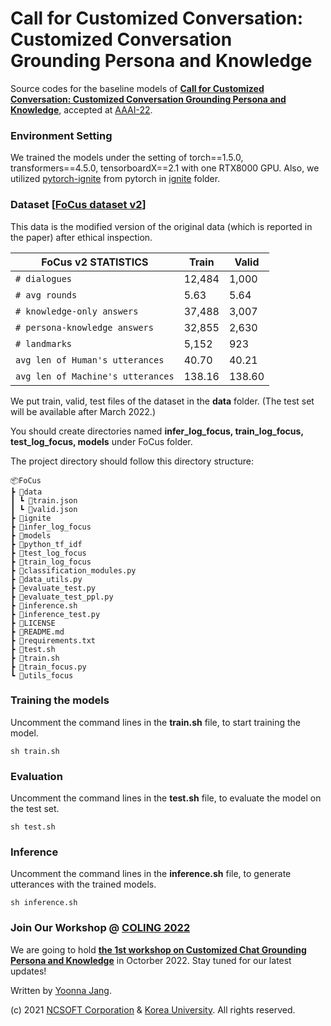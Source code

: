 # Call for Customized Conversation: Customized Conversation Grounding Persona and Knowledge

Source codes for the baseline models of **[Call for Customized Conversation: Customized Conversation Grounding Persona and Knowledge](https://arxiv.org/abs/2112.08619)**, accepted at [AAAI-22](https://aaai.org/Conferences/AAAI-22/).



### Environment Setting
We trained the models under the setting of torch==1.5.0, transformers==4.5.0, tensorboardX==2.1 with one RTX8000 GPU. Also, we utilized [pytorch-ignite](https://github.com/pytorch/ignite) from pytorch in [ignite](https://github.com/pkchat-focus/FoCus/tree/main/ignite) folder.


### Dataset [**[FoCus dataset v2](https://drive.google.com/file/d/1bHqYj-tWgd0i1Wnst-bJ30lYrmRwTPd-/view?usp=sharing)**]
This data is the modified version of the original data (which is reported in the paper) after ethical inspection.

| FoCus v2 STATISTICS | Train | Valid |
| --- | --- | --- |
| `# dialogues` | 12,484 | 1,000 |
| `# avg rounds` | 5.63 | 5.64 |
| `# knowledge-only answers` | 37,488 | 3,007 |
| `# persona-knowledge answers` | 32,855 | 2,630 |
| `# landmarks` | 5,152 | 923 |
| `avg len of Human's utterances` | 40.70 | 40.21 |
| `avg len of Machine's utterances` | 138.16 | 138.60 |

We put train, valid, test files of the dataset in the **data** folder. (The test set will be available after March 2022.)

You should create directories named **infer_log_focus, train_log_focus, test_log_focus, models** under FoCus folder.

The project directory should follow this directory structure:

    📦FoCus
    ┣ 📂data
    ┃ ┗ 📜train.json
    ┃ ┗ 📜valid.json
    ┣ 📂ignite
    ┣ 📂infer_log_focus
    ┣ 📂models
    ┣ 📂python_tf_idf
    ┣ 📂test_log_focus
    ┣ 📂train_log_focus
    ┣ 📜classification_modules.py
    ┣ 📜data_utils.py
    ┣ 📜evaluate_test.py
    ┣ 📜evaluate_test_ppl.py
    ┣ 📜inference.sh
    ┣ 📜inference_test.py
    ┣ 📜LICENSE
    ┣ 📜README.md
    ┣ 📜requirements.txt
    ┣ 📜test.sh
    ┣ 📜train.sh
    ┣ 📜train_focus.py
    ┗ 📜utils_focus


### Training the models
Uncomment the command lines in the **train.sh** file, to start training the model. 

    sh train.sh 


### Evaluation
Uncomment the command lines in the **test.sh** file, to evaluate the model on the test set. 

    sh test.sh


### Inference
Uncomment the command lines in the **inference.sh** file, to generate utterances with the trained models.

    sh inference.sh


### Join Our Workshop @ [COLING 2022](https://coling2022.org/)
We are going to hold **[the 1st workshop on Customized Chat Grounding Persona and Knowledge](https://sites.google.com/view/persona-knowledge-workshop)** in Octorber 2022.
Stay tuned for our latest updates!

Written by [Yoonna Jang](https://github.com/YOONNAJANG).


(c) 2021 [NCSOFT Corporation](https://kr.ncsoft.com/en/index.do) & [Korea University](http://blp.korea.ac.kr/). All rights reserved.